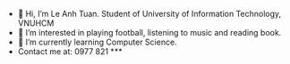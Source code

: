 - 👋 Hi, I’m Le Anh Tuan. Student of University of Information Technology, VNUHCM
- 👀 I’m interested in playing football, listening to music and reading book. 
- 🌱 I’m currently learning Computer Science.
- Contact me at: 0977 821 ***

